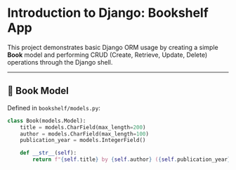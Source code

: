 # Introduction to Django: Bookshelf App

This project demonstrates basic Django ORM usage by creating a simple **Book** model
and performing CRUD (Create, Retrieve, Update, Delete) operations through the Django shell.

---

## 📌 Book Model

Defined in `bookshelf/models.py`:

```python
class Book(models.Model):
    title = models.CharField(max_length=200)
    author = models.CharField(max_length=100)
    publication_year = models.IntegerField()

    def __str__(self):
        return f"{self.title} by {self.author} ({self.publication_year})"
```

